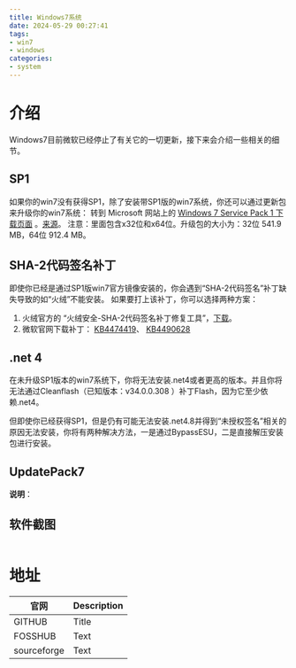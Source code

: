 ```yaml
---
title: Windows7系统
date: 2024-05-29 00:27:41
tags:
- win7
- windows
categories:
- system
---
```


# 介绍
Windows7目前微软已经停止了有关它的一切更新，接下来会介绍一些相关的细节。
<!-- more -->
## SP1
如果你的win7没有获得SP1，除了安装带SP1版的win7系统，你还可以通过更新包来升级你的win7系统： 转到 Microsoft 网站上的 [Windows 7 Service Pack 1 下载页面](https://www.catalog.update.microsoft.com/Search.aspx?q=KB976932) 。[来源](https://support.microsoft.com/zh-cn/windows/%E5%AE%89%E8%A3%85-windows-7-service-pack-1-sp1-b3da2c0f-cdb6-0572-8596-bab972897f61)。
注意：里面包含x32位和x64位。升级包的大小为：32位	541.9 MB，64位	912.4 MB。

## SHA-2代码签名补丁
即使你已经是通过SP1版win7官方镜像安装的，你会遇到“SHA-2代码签名”补丁缺失导致的如“火绒”不能安装。
如果要打上该补丁，你可以选择两种方案：
1. 火绒官方的 “火绒安全-SHA-2代码签名补丁修复工具”，[下载](https://down5.huorong.cn/tools/sha256_fix.exe)。
2. 微软官网下载补丁： [KB4474419](https://www.catalog.update.microsoft.com/Search.aspx?q=KB4474419)、
[KB4490628](https://www.catalog.update.microsoft.com/Search.aspx?q=KB4490628)

## .net 4
在未升级SP1版本的win7系统下，你将无法安装.net4或者更高的版本。并且你将无法通过Cleanflash（已知版本：v34.0.0.308 ）补丁Flash，因为它至少依赖.net4。

但即使你已经获得SP1，但是仍有可能无法安装.net4.8并得到“未授权签名”相关的原因无法安装，你将有两种解决方法，一是通过BypassESU，二是直接解压安装包进行安装。

## UpdatePack7


**说明**：

## 软件截图

![]()

# 地址
| 官网      | Description |
| ----------- | ----------- |
| GITHUB      | Title       |
| FOSSHUB     | Text        |
| sourceforge | Text        |
